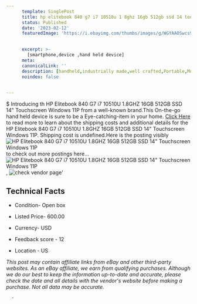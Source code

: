 ```yaml
---
      template: SinglePost
      title: hp elitebook 840 g7 i7 10510u 1 8ghz 16gb 512gb ssd 14 touchscreen windows 11p
      status: Published
      date: '2023-02-12'
      featuredImage: 'https://i.ebayimg.com/thumbs/images/g/WGYAAOSwcs9jxIKY/s-l225.jpg'
       

      excerpt: >-
        [smartphone,device ,hand held device]
      meta:
      canonicalLink: ''
      description: [handheld,industrially made,well crafted,Portable,Mobile,Compact,Convenient,Lightweight,Maneuverable,Man-portable,Miniature,Carriable,Hand-held,Light,Holdable,Transportable,Mobile device,Pocket-sized,On-the-go,Wireless,Cordless,Compact size,Convenient size, smartphone,device ,hand held device]
      noindex: false
      

---
```

$
      Introducing th HP Elitebook 840 G7 i7 10510U 1.8GHZ 16GB 512GB SSD 14" Touchscreen Windows 11P from a well-known brand.This On-the-go hand held device is sure to be a Eye-catching-item in your home. [Click Here](https://www.ebay.com/itm/314362212779?hash=item493172b1ab%3Ag%3AWGYAAOSwcs9jxIKY&mkevt=1&mkcid=1&mkrid=711-53200-19255-0&campid=%253CePNCampaignId%253E&customid=%253CreferenceId%253E&toolid=10049) to read more to learn about the shipping costs and additional details for the HP Elitebook 840 G7 i7 10510U 1.8GHZ 16GB 512GB SSD 14" Touchscreen Windows 11P. Shipping cost is undefined.Here is the posting visibly ![HP Elitebook 840 G7 i7 10510U 1.8GHZ 16GB 512GB SSD 14" Touchscreen Windows 11P](https://i.ebayimg.com/thumbs/images/g/WGYAAOSwcs9jxIKY/s-l225.jpg) to check out more postings here... ![HP Elitebook 840 G7 i7 10510U 1.8GHZ 16GB 512GB SSD 14" Touchscreen Windows 11P](https://i.ebayimg.com/images/g/WGYAAOSwcs9jxIKY/s-l1600.jpg), ![check vendor page](https://origin-galleryplus.ebayimg.com/ws/web/314362212779_2_0_1/225x225.jpg)'

      

 ## Technical Facts 



     
      

 - Condition- Open box 


      

 - Listed Price- 600.00 


      

 - Currency- USD 


      

 - Feedback score - 12 


      

 - Location - US 


      
      

 *_This post may contain affiliate links from eBay and other third-party websites. As an eBay affiliate, we earn from qualifying purchases. Although we do our best to keep the information up-to-date and accurate, please check the date and all details with the vendor's website before making a purchase. Not all data may be accurate._*




      -
